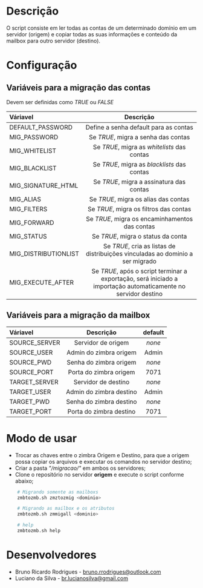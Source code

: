 # Descrição

O script consiste em ler todas as contas de um determinado domínio em um servidor (origem) e copiar todas as suas informações e conteúdo da mailbox para outro servidor (destino).

# Configuração
## Variáveis para a migração das contas
Devem ser definidas como *TRUE* ou *FALSE*

| Váriavel | Descrição |
|:-------- |:---------:|
| DEFAULT_PASSWORD | Define a senha default para as contas |
| MIG_PASSWORD | Se *TRUE*, migra a senha das contas |
| MIG_WHITELIST | Se *TRUE*, migra as *whitelists* das contas |
| MIG_BLACKLIST | Se *TRUE*, migra as *blacklists* das contas |
| MIG_SIGNATURE_HTML | Se *TRUE*, migra a assinatura das contas |
| MIG_ALIAS | Se *TRUE*, migra os alias das contas |
| MIG_FILTERS | Se *TRUE*, migra os filtros das contas |
| MIG_FORWARD | Se *TRUE*, migra os encaminhamentos das contas |
| MIG_STATUS | Se *TRUE*, migra o status da conta |
| MIG_DISTRIBUTIONLIST | Se *TRUE*, cria as listas de distribuições vinculadas ao dominio a ser migrado |
| MIG_EXECUTE_AFTER | Se *TRUE*, após o script terminar a exportação, será iniciado a importação automaticamente no servidor destino |

## Variáveis para a migração da mailbox

| Váriavel | Descrição | default |
|:-------- |:---------:|:-------:|
| SOURCE_SERVER | Servidor de origem | *none* |
| SOURCE_USER | Admin do zimbra origem | Admin |
| SOURCE_PWD | Senha do zimbra origem | *none* |
| SOURCE_PORT | Porta do zimbra origem | 7071 |
| TARGET_SERVER | Servidor de destino | *none* |
| TARGET_USER | Admin do zimbra destino | Admin |
| TARGET_PWD | Senha do zimbra destino | *none* |
| TARGET_PORT | Porta do zimbra destino | 7071 |

# Modo de usar

 * Trocar as chaves entre o zimbra Origem e Destino, para que a origem possa copiar os arquivos e executar os comandos no servidor destino;
 * Criar a pasta *"/migracao/"* em ambos os servidores;
 * Clone o repositório no servidor **origem** e execute o script conforme abaixo;

```bash
    # Migrando somente as mailboxs
    zmbtozmb.sh zmztozmig <dominio>
```

```bash
    # Migrando as mailbox e os atributos
    zmbtozmb.sh zmmigall <dominio>
```

```bash
    # help
    zmbtozmb.sh help
```


# Desenvolvedores
 * Bruno Ricardo Rodrigues - bruno.rrodrigues@outlook.com
 *  Luciano da Silva - br.lucianosilva@gmail.com